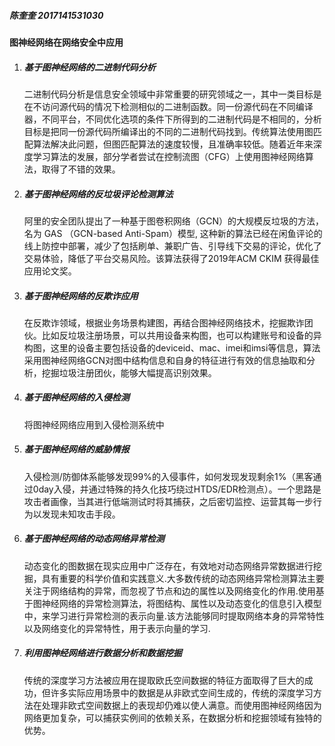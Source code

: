 ##### 陈奎奎 2017141531030

#### 图神经网络在网络安全中应用

1. ##### 基于图神经网络的二进制代码分析

   二进制代码分析是信息安全领域中非常重要的研究领域之一，其中一类目标是在不访问源代码的情况下检测相似的二进制函数。同一份源代码在不同编译器，不同平台，不同优化选项的条件下所得到的二进制代码是不相同的，分析目标是把同一份源代码所编译出的不同的二进制代码找到。传统算法使用图匹配算法解决此问题，但图匹配算法的速度较慢，且准确率较低。随着近年来深度学习算法的发展，部分学者尝试在控制流图（CFG）上使用图神经网络算法，取得了不错的效果。

2. ##### 基于图神经网络的反垃圾评论检测算法

   阿里的安全团队提出了一种基于图卷积网络（GCN）的大规模反垃圾的方法，名为 GAS （GCN-based Anti-Spam）模型, 这种新的算法已经在闲鱼评论的线上防控中部署，减少了包括刷单、兼职广告、引导线下交易的评论，优化了交易体验，降低了平台交易风险。该算法获得了2019年ACM CKIM 获得最佳应用论文奖。

3. ##### 基于图神经网络的反欺诈应用

   在反欺诈领域，根据业务场景构建图，再结合图神经网络技术，挖掘欺诈团伙。比如反垃圾注册场景，可以共用设备来构图，也可以构建账号和设备的异构图，这里的设备主要包括设备的deviceid、mac、imei和imsi等信息，算法采用图神经网络GCN对图中结构信息和自身的特征进行有效的信息抽取和分析，挖掘垃圾注册团伙，能够大幅提高识别效果。

4. ##### 基于图神经网络的入侵检测

   将图神经网络应用到入侵检测系统中

5. ##### 基于图神经网络的威胁情报

   入侵检测/防御体系能够发现99%的入侵事件，如何发现发现剩余1%（黑客通过0day入侵，并通过特殊的持久化技巧绕过HTDS/EDR检测点）。一个思路是攻击者画像，当其进行低端测试时将其捕获，之后密切监控、运营其每一步行为以发现未知攻击手段。

6. ##### 基于图神经网络的动态网络异常检测

   动态变化的图数据在现实应用中广泛存在，有效地对动态网络异常数据进行挖掘，具有重要的科学价值和实践意义.大多数传统的动态网络异常检测算法主要关注于网络结构的异常，而忽视了节点和边的属性以及网络变化的作用.使用基于图神经网络的异常检测算法，将图结构、属性以及动态变化的信息引入模型中，来学习进行异常检测的表示向量.该方法能够同时提取网络本身的异常特性以及网络变化的异常特性，用于表示向量的学习.

7. ##### 利用图神经网络进行数据分析和数据挖掘

   传统的深度学习方法被应用在提取欧氏空间数据的特征方面取得了巨大的成功，但许多实际应用场景中的数据是从非欧式空间生成的，传统的深度学习方法在处理非欧式空间数据上的表现却仍难以使人满意。而使用图神经网络因为网络更加复杂，可以捕获实例间的依赖关系，在数据分析和挖掘领域有独特的优势。

   
